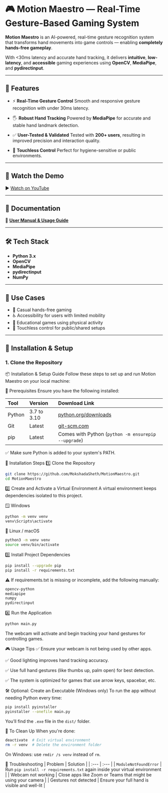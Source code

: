 # 🎮 Motion Maestro — Real-Time Gesture-Based Gaming System

**Motion Maestro** is an AI-powered, real-time gesture recognition system that transforms hand movements into game controls — enabling **completely hands-free gameplay**.

With \<30ms latency and accurate hand tracking, it delivers **intuitive**, **low-latency**, and **accessible** gaming experiences using **OpenCV**, **MediaPipe**, and **pydirectinput**.

-----

## 🚀 Features

  - ⚡ **Real-Time Gesture Control**
    Smooth and responsive gesture recognition with under 30ms latency.

  - 🖐️ **Robust Hand Tracking**
    Powered by **MediaPipe** for accurate and stable hand landmark detection.

  - ✅ **User-Tested & Validated**
    Tested with **200+ users**, resulting in improved precision and interaction quality.

  - 🧼 **Touchless Control**
    Perfect for hygiene-sensitive or public environments.

-----

## 🎥 Watch the Demo

▶ [Watch on YouTube](https://youtube.com/shorts/nSSYuMrAxec)

-----

## 📘 Documentation

📄 [**User Manual & Usage Guide**](https://drive.google.com/drive/folders/1VIweqyhdSRaRY0ucblNaBlsVfugNLJYs?usp=sharing)

-----

## 🛠️ Tech Stack

  - **Python 3.x**
  - **OpenCV**
  - **MediaPipe**
  - **pydirectinput**
  - **NumPy**

-----

## 📁 Use Cases

  - 🎯 Casual hands-free gaming
  - ♿ Accessibility for users with limited mobility
  - 🧠 Educational games using physical activity
  - 🧼 Touchless control for public/shared setups

-----

## 🔧 Installation & Setup

### 1\. Clone the Repository

📦 Installation & Setup Guide
Follow these steps to set up and run Motion Maestro on your local machine:

🧰 Prerequisites
Ensure you have the following installed:

| Tool | Version | Download Link |
| :--- | :--- | :--- |
| Python | 3.7 to 3.10 | [python.org/downloads](https://www.python.org/downloads/) |
| Git | Latest | [git-scm.com](https://git-scm.com/) |
| pip | Latest | Comes with Python (`python -m ensurepip --upgrade`) |

✅ Make sure Python is added to your system's PATH.

🚀 Installation Steps
1️⃣ Clone the Repository

```bash
git clone https://github.com/MokshadaSheth/MotionMaestro.git
cd MotionMaestro
```

2️⃣ Create and Activate a Virtual Environment
A virtual environment keeps dependencies isolated to this project.

🪟 Windows

```bash
python -m venv venv
venv\Scripts\activate
```

🐧 Linux / macOS

```bash
python3 -m venv venv
source venv/bin/activate
```

3️⃣ Install Project Dependencies

```bash
pip install --upgrade pip
pip install -r requirements.txt
```

⚠️ If requirements.txt is missing or incomplete, add the following manually:

```txt
opencv-python
mediapipe
numpy
pydirectinput
```

4️⃣ Run the Application

```bash
python main.py
```

The webcam will activate and begin tracking your hand gestures for controlling games.

🎮 Usage Tips
✅ Ensure your webcam is not being used by other apps.

✅ Good lighting improves hand tracking accuracy.

✅ Use full hand gestures (like thumbs up, palm open) for best detection.

✅ The system is optimized for games that use arrow keys, spacebar, etc.

🛠️ Optional: Create an Executable (Windows only)
To run the app without needing Python every time:

```bash
pip install pyinstaller
pyinstaller --onefile main.py
```

You’ll find the `.exe` file in the `dist/` folder.

🧼 To Clean Up
When you're done:

```bash
deactivate  # Exit virtual environment
rm -r venv  # Delete the environment folder
```

On Windows: use `rmdir /s venv` instead of `rm`.

🧠 Troubleshooting
| Problem | Solution |
| :--- | :--- |
| `ModuleNotFoundError` | Run `pip install -r requirements.txt` again inside your virtual environment |
| Webcam not working | Close apps like Zoom or Teams that might be using your camera |
| Gestures not detected | Ensure your full hand is visible and well-lit |
